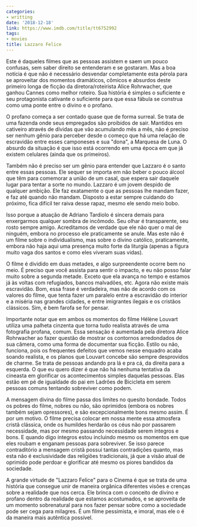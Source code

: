 ```yaml
---
categories:
- writting
date: '2018-12-18'
link: https://www.imdb.com/title/tt6752992
tags:
- movies
title: Lazzaro Felice
---
```


Este é daqueles filmes que as pessoas assistem e saem um pouco confusas, sem saber direito se entenderam e se gostaram. Mas a boa notícia é que não é necessário desvendar completamente esta pérola para se aproveitar dos momentos dramáticos, cômicos e absurdos deste primeiro longa de ficção da diretora/roteirista Alice Rohrwacher, que ganhou Cannes como melhor roteiro. Sua história é simples o suficiente e seu protagonista cativante o suficiente para que essa fábula se construa como uma ponte entre o divino e o profano.

O profano começa a ser contado quase que de forma surreal. Se trata de uma fazenda onde seus empregados são proibidos de sair. Mantidos em cativeiro através de dívidas que vão acumulando mês a mês, não é preciso ser nenhum gênio para perceber desde o começo que há uma relação de escravidão entre esses camponeses e sua "dona", a Marquesa de Luna. O absurdo da situação é que isso está ocorrendo em uma época em que já existem celulares (ainda que os primeiros).

Também não é preciso ser um gênio para entender que Lazzaro é o santo entre essas pessoas. Ele sequer se importa em não beber o pouco álcool que têm para comemorar a união de um casal, que espera sair daquele lugar para tentar a sorte no mundo. Lazzaro é um jovem despido de qualquer ambição. Ele faz exatamente o que as pessoas lhe mandam fazer, e faz até quando não mandam. Disposto a estar sempre cuidando do próximo, fica difícil ter raiva desse rapaz, mesmo ele sendo meio bobo.

Isso porque a atuação de Adriano Tardiolo é sincera demais para enxergarmos qualquer sombra de incômodo. Seu olhar é transparente, seu rosto sempre amigo. Acreditamos de verdade que ele não quer o mal de ninguém, embora no processo ele praticamente se anule. Mas este não é um filme sobre o individualismo, mas sobre o divino católico, praticamente, embora não haja aqui uma presença muito forte da liturgia (apenas a figura muito vaga dos santos e como eles viveram suas vidas).

O filme é dividido em duas metades, e algo surpreendente ocorre bem no meio. É preciso que você assista para sentir o impacto, e eu não posso falar muito sobre a segunda metade. Exceto que ela avança no tempo e estamos já às voltas com refugiados, bancos malvadões, etc. Agora não existe mais escravidão. Bom, essa frase é verdadeira, mas não de acordo com os valores do filme, que tenta fazer um paralelo entre a escravidão do interior e a miséria nas grandes cidades, e entre imigrantes ilegais e os cristãos clássicos. Sim, é bem farofa se for pensar.

Importante notar que em ambos os momentos do filme Hélène Louvart utiliza uma palheta cinzenta que torna tudo realista através de uma fotografia profana, comum. Essa sensação é aumentada pela diretora Alice Rohrwacher ao fazer questão de mostrar os contornos arredondados de sua câmera, como uma forma de documentar sua ficção. Estilo ou não, funciona, pois os frequentes defeitos que vemos nesse enquadro acaba soando realista, e os planos que Louvart concebe são sempre desprovidos de charme. Se trata de pessoas andando pra lá e pra cá, da direita para a esquerda. O que eu quero dizer é que não há nenhuma tentativa da cineasta em glorificar os acontecimentos simples daquelas pessoas. Elas estão em pé de igualdade do pai em Ladrões de Bicicleta em serem pessoas comuns tentando sobreviver como podem.

A mensagem divina do filme passa dos limites no quesito bondade. Todos os pobres do filme, nobres ou não, são oprimidos (embora os nobres também sejam opressores), e são excepcionalmente bons mesmo assim. É por um motivo. O filme precisa colocar em nossa mente essa atmosfera cristã clássica, onde os humildes herdarão os céus não por passarem necessidade, mas por mesmo passando necessidade serem íntegros e bons. E quando digo íntegros estou incluindo mesmo os momentos em que eles roubam e enganam pessoas para sobreviver. Se isso parece contraditório a mensagem cristã possui tantas contradições quanto, mas esta não é exclusividade das religiões tradicionais, já que a visão atual de oprimido pode perdoar e glorificar até mesmo os piores bandidos da sociedade.

A grande virtude de "Lazzaro Felice" para o Cinema é que se trata de uma história que consegue unir de maneira orgânica diferentes visões e crenças sobre a realidade que nos cerca. Ele brinca com o conceito de divino e profano dentro da realidade que estamos acostumados, e se aproveita de um momento sobrenatural para nos fazer pensar sobre como a sociedade pode ser cega para milagres. É um filme pessimista, e imoral, mas ele o é da maneira mais autêntica possível.